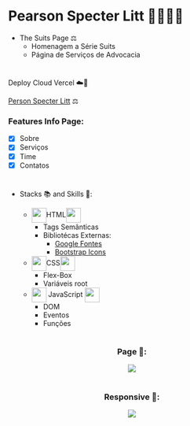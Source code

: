 # Pearson Specter Litt 👩‍⚖️👨‍⚖️

* The Suits Page ⚖️
    * Homenagem a Série Suits
    * Página de Serviços de Advocacia
#

Deploy Cloud Vercel ☁️🚀

[Person Specter Litt](https://pearson-specter-litt-js.vercel.app/) ⚖️
### Features Info Page:

- [x] Sobre
- [x] Serviços
- [x] Time
- [x] Contatos

# 

* Stacks 📚 and Skills 🧠:

    * <img align='center' width='30' src="https://cdn.jsdelivr.net/gh/devicons/devicon/icons/html5/html5-original-wordmark.svg" />HTML<img align='center' width='30' src="https://cdn.jsdelivr.net/gh/devicons/devicon/icons/html5/html5-original-wordmark.svg" />
        * Tags Semânticas
        * Bibliotécas Externas:
            * [Google Fontes](https://fonts.googleapis.com)
            * [Bootstrap Icons](https://cdn.jsdelivr.net/npm/bootstrap-icons@1.10.1/font/bootstrap-icons.css)
    * <img width='30' align='center' src="https://cdn.jsdelivr.net/gh/devicons/devicon/icons/css3/css3-original-wordmark.svg" />CSS<img align='center' width='30' src="https://cdn.jsdelivr.net/gh/devicons/devicon/icons/css3/css3-original-wordmark.svg" />
        * Flex-Box
        * Variáveis root
    * <img width='30' align='center' src="https://cdn.jsdelivr.net/gh/devicons/devicon/icons/javascript/javascript-original.svg" /> JavaScript <img width='30' align='center' src="https://cdn.jsdelivr.net/gh/devicons/devicon/icons/javascript/javascript-original.svg" />
        * DOM
        * Eventos
        * Funções
#

<div align='center'>
<h3>Page 📑:</h3>
<img src="./img/personspecterlitt.gif"/>
</div>

#

<div align='center'>
<h3>Responsive 📲:</h3>
<img src="./img/responsivo.gif"/>
</div>
